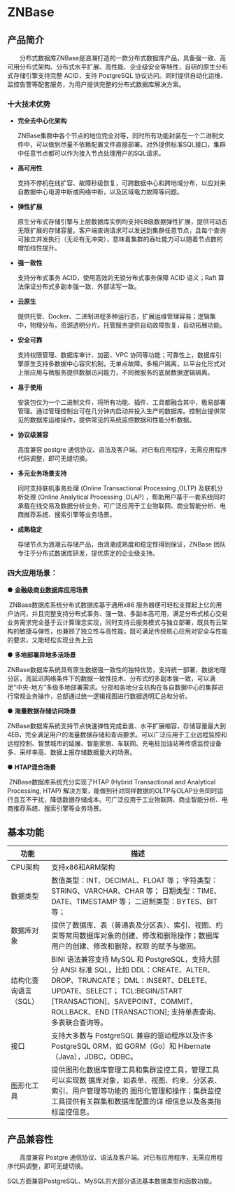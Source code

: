 # ZNBase



## **产品简介**

　　分布式数据库ZNBase是浪潮打造的一款分布式数据库产品，具备强一致、高可用分布式架构、分布式水平扩展、高性能、企业级安全等特性，自研的原生分布式存储引擎支持完整 ACID，支持 PostgreSQL 协议访问。同时提供自动化运维、监控告警等配套服务，为用户提供完整的分布式数据库解决方案。

### **十大技术优势**

- **完全去中心化架构**

  ZNBase集群中各个节点的地位完全对等，同时所有功能封装在一个二进制文件中，可以做到尽量不依赖配置文件直接部署。对外提供标准SQL接口，集群中任意节点都可以作为接入节点处理用户的SQL请求。

- **高可用性**

  支持不停机在线扩容、故障秒级恢复，可跨数据中心和跨地域分布，以应对来自数据中心电源中断或网络中断，以及区域电力故障等问题。

- **弹性扩展**

  原生分布式存储引擎与上层数据库实例均支持EB级数据弹性扩展，提供可动态无限扩展的存储容量。客户端查询请求可以发送到集群任意节点，且每个查询可独立并发执行（无论有无冲突），意味着集群的吞吐能力可以随着节点数的增加线性提升。

- **强一致性**

  支持分布式事务 ACID，使用高效的无锁分布式事务保障 ACID 语义；Raft 算法保证分布式多副本强一致、外部读写一致。

- **云原生**

  提供托管、Docker、二进制进程多种运行态，扩展运维管理容易；逻辑集中，物理分布，资源透明分片。托管服务提供自动故障恢复，自动拓展功能。

- **安全可靠**

  支持权限管理、数据库审计、加密、VPC 协同等功能；可靠性上，数据库引擎原生支持多数据中心容灾机制，无单点故障。多租户隔离，以平台化形式对上层应用与微服务提供数据访问能力，不同微服务的底层数据逻辑隔离。

- **易于使用**

  安装包仅为一个二进制文件，将所有功能、插件、工具都融合其中，极易部署管理。通过管理控制台可在几分钟内启动并投入生产的数据库。控制台提供常见的数据库运维操作，提供常见的系统监控数据和性能分析数据。

- **协议级兼容**

  高度兼容 postgre 通信协议、语法及客户端。对已有应用程序，无需应用程序代码调整，即可无缝切换。

- **多元业务场景支持**

  同时支持联机事务处理 (Online Transactional Processing ,OLTP) 及联机分析处理 (Online Analytical Processing ,OLAP) ，帮助用户基于一套系统同时承载在线交易及数据分析业务，可广泛应用于工业物联网、商业智能分析、电商推荐系统、搜索引擎等业务场景。

- **成熟稳定**

  存储节点为浪潮云存储产品，由浪潮成熟度和稳定性得到保证，ZNBase 团队专注于分布式数据库研发，提优质定的企业级支持。
  
### **四大应用场景：**

● **金融级商业数据库应用场景**

​     ZNBase数据库系统分布式数据库基于通用x86 服务器便可轻松支撑起上亿的用户访问，并且完整支持分布式事务、强一致、多副本高可用，满足分布式核心交易业务需求完全基于云计算理念实现，同时支持云服务模式与独立部署，既具有云架构的敏捷与弹性，也兼顾了独立性与高性能，既可满足传统核心应用对安全与性能的要求，又能轻松实现业务上云

● **多地部署异地多活场景**

​     ZNBase数据库系统具有原生数据强一致性的独特优势，支持统一部署，数据地理分区，高延迟网络条件下的数据一致性技术、分布式的多副本强一致，可以满足“中央-地方”多级多地部署需求。分部和各地分支机构在各自数据中心的集群进行常规业务操作，总部通过统一逻辑视图进行数据透明汇总和分析。

● **海量数据存储访问场景**

​     ZNBase数据库系统支持节点快速弹性完成垂直、水平扩展缩容，存储容量最大到4EB，完全满足用户的海量数据存储和查询要求。可以广泛应用于工业远程监控和远程控制、智慧城市的延展、智能家居、车联网、充电桩加油站等传感监控设备多、采样率高、数据上报存储数据量大的场景。

● **HTAP混合场景**

​     ZNBase数据库系统充分实现了HTAP (Hybrid Transactional and Analytical Processing, HTAP) 解决方案，能做到针对同样数据的OLTP与OLAP业务同时运行且互不干扰，降低数据存储成本。可广泛应用于工业物联网、商业智能分析、电商推荐系统、搜索引擎等业务场景。

## 基本功能



| **功能**           | **描述**                                                     |
| --------------------- | ------------------------------------------------------------ |
|CPU架构                |  支持x86和ARM架构                                                            |
| 数据类型              | 数值类型：INT、DECIMAL、FLOAT 等；  字符类型：STRING、VARCHAR、CHAR 等；  日期类型：TIME、DATE、TIMESTAMP 等；  二进制类型：BYTES、BIT 等； |
| 数据库对象            | 提供了数据库、表（普通表及分区表）、索引、视图、约束等常用数据库对象的创建、修改和删除操作；数据库用户的创建、修改和删除，权限  的赋予与撤回。 |
| 结构化查询语言（SQL） | BINI 语法兼容支持 MySQL  和 PostgreSQL，支持大部分 ANSI 标准  SQL，比如  DDL：CREATE、ALTER、DROP、TRUNCATE；  DML：INSERT、DELETE、  UPDATE、SELECT；  TCL:BEGIN/START [TRANSACTION]、SAVEPOINT、COMMIT、ROLLBACK、END [TRANSACTION];  支持单表查询、多表联合查询等。 |
| 接口                  | 支持大多数与 PostgreSQL 兼容的驱动程序以及许多 PostgreSQL  ORM，如 GORM（Go）和 Hibernate（Java），JDBC，ODBC。 |
| 图形化工具            | 提供图形化数据库管理工具和集群监控工具，管理工具可以实现数  据库对象，如表单、视图、约束、分区表、索引、用户管理等功能的  图形化管理和操作；集群监控工具提供有关群集和数据库配置的详  细信息以及各类指标监控信息。 |




## 产品兼容性

 　　高度兼容 Postgre 通信协议、语法及客户端。对已有应用程序，无需应用程序代码调整，即可无缝切换。

SQL方面兼容PostgreSQL、MySQL的大部分语法基本数据类型和函数功能。
